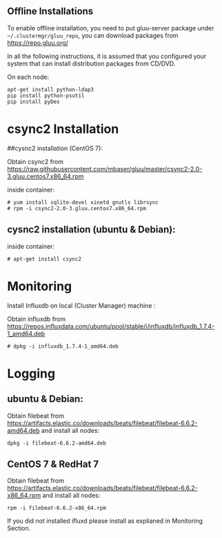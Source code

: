 Offline Installations
----------------------

To enable offline installation, you need to put gluu-server package under `~/.clustermgr/gluu_repo`, you can download packages from https://repo.gluu.org/

In all the following instructions, it is assumed that you configured your
system that can install distribution packages from CD/DVD.

On each node:
```
apt-get install python-ldap3
pip install python-psutil
pip install pyDes

```


# csync2 Installation

##cysnc2 installation (CentOS 7):


Obtain csync2 from https://raw.githubusercontent.com/mbaser/gluu/master/csync2-2.0-3.gluu.centos7.x86_64.rpm

inside container:

```
# yum install sqlite-devel xinetd gnutls librsync
# rpm -i csync2-2.0-3.gluu.centos7.x86_64.rpm 
```

## cysnc2 installation (ubuntu & Debian):

inside container:

```
# apt-get install csync2
```

# Monitoring


Install Influxdb on local (Cluster Manager) machine :

Obtain influxdb from https://repos.influxdata.com/ubuntu/pool/stable/i/influxdb/influxdb_1.7.4-1_amd64.deb

```
# dpkg -i influxdb_1.7.4-1_amd64.deb
```


# Logging

## ubuntu & Debian:
Obtain filebeat from https://artifacts.elastic.co/downloads/beats/filebeat/filebeat-6.6.2-amd64.deb
and install all nodes:
  
```
dpkg -i filebeat-6.6.2-amd64.deb
```

## CentOS 7 & RedHat 7
Obtain filebeat from https://artifacts.elastic.co/downloads/beats/filebeat/filebeat-6.6.2-x86_64.rpm
and install all nodes:
  
```
rpm -i filebeat-6.6.2-x86_64.rpm
```

If you did not installed ifluxd please install as explianed in Monitoring Section.

